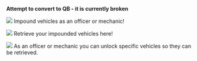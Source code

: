 **Attempt to convert to QB - it is currently broken**


![](https://i.imgur.com/kPUE6CA.jpg)
Impound vehicles as an officer or mechanic!

![](https://i.imgur.com/4QSzi3j.jpg)
Retrieve your impounded vehicles here!

![](https://i.imgur.com/If6hFWr.jpg)
As an officer or mechanic you can unlock specific vehicles so they can be retrieved.

